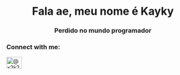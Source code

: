 <h1 align="center">Fala ae, meu nome é Kayky</h1>
<h3 align="center">Perdido no mundo programador</h3>

<h3 align="left">Connect with me:</h3>
<p align="left">
<a href="https://instagram.com/@x2k2y" target="blank"><img align="center" src="https://raw.githubusercontent.com/rahuldkjain/github-profile-readme-generator/master/src/images/icons/Social/instagram.svg" alt="@x2k2y" height="30" width="40" /></a>
</p>
